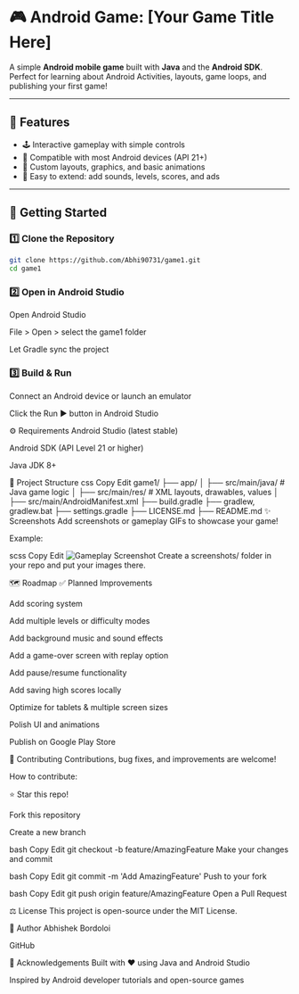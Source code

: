 # 🎮 Android Game: [Your Game Title Here]

A simple **Android mobile game** built with **Java** and the **Android SDK**.  
Perfect for learning about Android Activities, layouts, game loops, and publishing your first game!

---

## 📱 Features

- 🕹️ Interactive gameplay with simple controls
- 📲 Compatible with most Android devices (API 21+)
- 🎨 Custom layouts, graphics, and basic animations
- 🧩 Easy to extend: add sounds, levels, scores, and ads

---

## 🚀 Getting Started

### 1️⃣ Clone the Repository

```bash
git clone https://github.com/Abhi90731/game1.git
cd game1
```

### 2️⃣ Open in Android Studio
Open Android Studio

File > Open > select the game1 folder

Let Gradle sync the project

### 3️⃣ Build & Run
Connect an Android device or launch an emulator

Click the Run ▶️ button in Android Studio

⚙️ Requirements
Android Studio (latest stable)

Android SDK (API Level 21 or higher)

Java JDK 8+

📂 Project Structure
css
Copy
Edit
game1/
 ├── app/
 │   ├── src/main/java/         # Java game logic
 │   ├── src/main/res/          # XML layouts, drawables, values
 │   ├── src/main/AndroidManifest.xml
 ├── build.gradle
 ├── gradlew, gradlew.bat
 ├── settings.gradle
 ├── LICENSE.md
 ├── README.md
✨ Screenshots
Add screenshots or gameplay GIFs to showcase your game!

Example:

scss
Copy
Edit
![Gameplay Screenshot](screenshots/gameplay.png)
Create a screenshots/ folder in your repo and put your images there.

🗺️ Roadmap
✅ Planned Improvements

 Add scoring system

 Add multiple levels or difficulty modes

 Add background music and sound effects

 Add a game-over screen with replay option

 Add pause/resume functionality

 Add saving high scores locally

 Optimize for tablets & multiple screen sizes

 Polish UI and animations

 Publish on Google Play Store

🤝 Contributing
Contributions, bug fixes, and improvements are welcome!

How to contribute:

⭐ Star this repo!

Fork this repository

Create a new branch

bash
Copy
Edit
git checkout -b feature/AmazingFeature
Make your changes and commit

bash
Copy
Edit
git commit -m 'Add AmazingFeature'
Push to your fork

bash
Copy
Edit
git push origin feature/AmazingFeature
Open a Pull Request

⚖️ License
This project is open-source under the MIT License.

👤 Author
Abhishek Bordoloi

GitHub

🙌 Acknowledgements
Built with ❤️ using Java and Android Studio

Inspired by Android developer tutorials and open-source games
